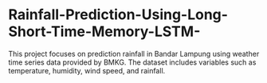 # Rainfall-Prediction-Using-Long-Short-Time-Memory-LSTM-
This project focuses on prediction rainfall in Bandar Lampung using weather time series data provided by BMKG.   The dataset includes variables such as temperature, humidity, wind speed, and rainfall.  
